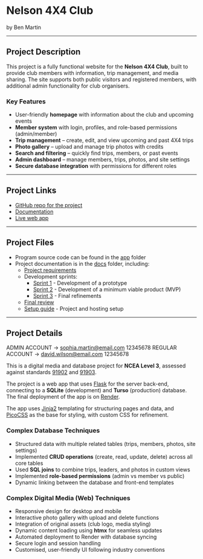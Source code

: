 # Nelson 4X4 Club

by Ben Martin  

---

## Project Description  

This project is a fully functional website for the **Nelson 4X4 Club**, built to provide club members with information, trip management, and media sharing. The site supports both public visitors and registered members, with additional admin functionality for club organisers.  

### Key Features  

- User-friendly **homepage** with information about the club and upcoming events  
- **Member system** with login, profiles, and role-based permissions (admin/member)  
- **Trip management** – create, edit, and view upcoming and past 4X4 trips  
- **Photo gallery** – upload and manage trip photos with credits  
- **Search and filtering** – quickly find trips, members, or past events  
- **Admin dashboard** – manage members, trips, photos, and site settings   
- **Secure database integration** with permissions for different roles  

---

## Project Links  

- [GitHub repo for the project](https://github.com/waimea-Ben/300DTD-Nelson-4x4-webiste-project)  
- [Documentation](https://waimea-ben.github.io/300DTD-Nelson-4x4-webiste-project/)  
- [Live web app](https://three00dtd-nelson-4x4-webiste-project.onrender.com) 

---

## Project Files  

- Program source code can be found in the [app](app/) folder  
- Project documentation is in the [docs](docs/) folder, including:  
  - [Project requirements](docs/0-requirements.md)  
  - Development sprints:  
    - [Sprint 1](docs/1-sprint-1-prototype.md) - Development of a prototype  
    - [Sprint 2](docs/2-sprint-2-mvp.md) - Development of a minimum viable product (MVP)  
    - [Sprint 3](docs/3-sprint-3-refinement.md) - Final refinements  
  - [Final review](docs/4-review.md)  
  - [Setup guide](docs/setup.md) - Project and hosting setup  

---

## Project Details  

ADMIN ACCOUNT -> sophia.martin@email.com 12345678
REGULAR ACCOUNT -> david.wilson@email.com 12345678


This is a digital media and database project for **NCEA Level 3**, assessed against standards [91902](docs/as91902.pdf) and [91903](docs/as91903.pdf).  

The project is a web app that uses [Flask](https://flask.palletsprojects.com) for the server back-end, connecting to a **SQLite** (development) and **Turso** (production) database. The final deployment of the app is on [Render](https://render.com/).  

The app uses [Jinja2](https://jinja.palletsprojects.com/templates/) templating for structuring pages and data, and [PicoCSS](https://picocss.com/) as the base for styling, with custom CSS for refinement.  

### Complex Database Techniques  

- Structured data with multiple related tables (trips, members, photos, site settings)  
- Implemented **CRUD operations** (create, read, update, delete) across all core tables  
- Used **SQL joins** to combine trips, leaders, and photos in custom views  
- Implemented **role-based permissions** (admin vs member vs public)  
- Dynamic linking between the database and front-end templates  

### Complex Digital Media (Web) Techniques  

- Responsive design for desktop and mobile  
- Interactive photo gallery with upload and delete functions  
- Integration of original assets (club logo, media styling)  
- Dynamic content loading using **htmx** for seamless updates  
- Automated deployment to Render with database syncing  
- Secure login and session handling  
- Customised, user-friendly UI following industry conventions  

